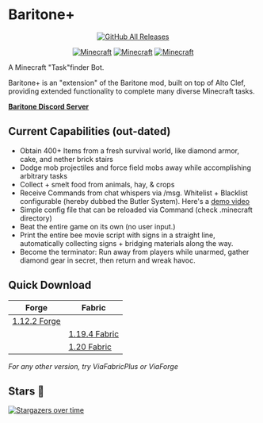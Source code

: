 # Baritone+

<p align="center">
  <a href="https://github.com/RemainingToast/BaritonePlus/releases/"><img src="https://img.shields.io/github/downloads/RemainingToast/BaritonePlus/total.svg" alt="GitHub All Releases"/></a>
</p>

<p align="center">
  <a href="https://github.com/RemainingToast/BaritonePlus/tree/1.12.2"><img src="https://img.shields.io/badge/MC-1.12.2-brightgreen.svg" alt="Minecraft"/></a>
  <a href="https://github.com/RemainingToast/BaritonePlus/tree/1.19.4"><img src="https://img.shields.io/badge/MC-1.19.4-brightgreen.svg" alt="Minecraft"/></a>
  <a href="https://github.com/RemainingToast/BaritonePlus/tree/1.20"><img src="https://img.shields.io/badge/MC-1.20-brightgreen.svg" alt="Minecraft"/></a>
</p>

A Minecraft "Task"finder Bot.

Baritone+ is an "extension" of the Baritone mod, built on top of Alto Clef, providing extended functionality to complete many diverse Minecraft tasks.

[**Baritone Discord Server**](http://discord.gg/s6fRBAUpmr)

## Current Capabilities (out-dated)

- Obtain 400+ Items from a fresh survival world, like diamond armor, cake, and nether brick stairs
- Dodge mob projectiles and force field mobs away while accomplishing arbitrary tasks
- Collect + smelt food from animals, hay, & crops
- Receive Commands from chat whispers via /msg. Whitelist + Blacklist configurable (hereby dubbed the Butler System). Here's a [demo video](https://drive.google.com/file/d/1axVYYMJ5VjmVHaWlCifFHTwiXlFssOUc/view?usp=sharing)
- Simple config file that can be reloaded via Command (check .minecraft directory)
- Beat the entire game on its own (no user input.)
- Print the entire bee movie script with signs in a straight line, automatically collecting signs + bridging materials
  along the way.
- Become the terminator: Run away from players while unarmed, gather diamond gear in secret, then return and wreak
  havoc.

## Quick Download

| Forge                                                                      | Fabric                                                                      |
|----------------------------------------------------------------------------|-----------------------------------------------------------------------------|
| [1.12.2 Forge](https://github.com/RemainingToast/BaritonePlus/tree/1.12.2) |                                                                             |
|                                                                            | [1.19.4 Fabric](https://github.com/RemainingToast/BaritonePlus/tree/1.19.4) |
|                                                                            | [1.20 Fabric](https://github.com/RemainingToast/BaritonePlus/tree/1.20)     |


*For any other version, try ViaFabricPlus or ViaForge*


## Stars 💫
[![Stargazers over time](https://starchart.cc/RemainingToast/BaritonePlus.svg)](https://starchart.cc/RemainingToast/BaritonePlus)
